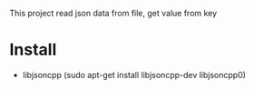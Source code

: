 This project read json data from file, get value from key
# Install

- libjsoncpp (sudo apt-get install libjsoncpp-dev libjsoncpp0)

